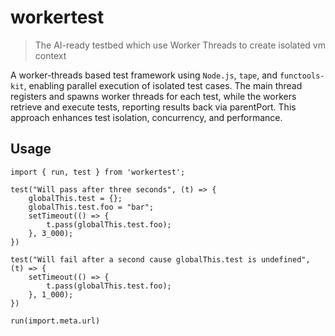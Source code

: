 # workertest

> The AI-ready testbed which use Worker Threads to create isolated vm context

A worker-threads based test framework using `Node.js`, `tape`, and `functools-kit`, enabling parallel execution of isolated test cases. The main thread registers and spawns worker threads for each test, while the workers retrieve and execute tests, reporting results back via parentPort. This approach enhances test isolation, concurrency, and performance.

## Usage

```tsx
import { run, test } from 'workertest';

test("Will pass after three seconds", (t) => {
    globalThis.test = {};
    globalThis.test.foo = "bar";
    setTimeout(() => {
        t.pass(globalThis.test.foo);
    }, 3_000);
})

test("Will fail after a second cause globalThis.test is undefined", (t) => {
    setTimeout(() => {
        t.pass(globalThis.test.foo);
    }, 1_000);
})

run(import.meta.url)

```
